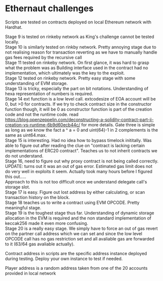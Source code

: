 # Ethernaut challenges

Scripts are tested on contracts deployed on local Ethereum network with Hardhat.

Stage 9 is tested on rinkeby network as King's challenge cannot be tested locally.<br /> 
Stage 10 is similarly tested on rinkby network. Pretty annoying stage due to not realising reason for transaction reverting as we have to manually handle gas fees required by the recursive call<br />
Stage 11 tested on rinkeby network. On first glance, it was hard to grasp what the problem was as Building interface used in the contract had no implementation, which ultimately was the key to the exploit.<br />
Stage 12 tested on rinkeby network. Pretty easy stage with some understanding of EVM storage.<br />
Stage 13 is tricky, especially the part on bit notations. Understanding of hexa representation of numbers is required.<br />
Stage 14 ext function is a low level call. extcodesize of EOA account will be 0, but >0 for contracts. If we try to check contract size in the constructor function though, it will be 0 as constructor function is part of the creation code and not the runtime code. read https://blog.openzeppelin.com/deconstructing-a-solidity-contract-part-ii-creation-vs-runtime-6b9d60ecb44c/ for more details. Gate three is simple as long as we know the fact a ^ a = 0 and uint(64)-1 in 2 complements is the same as uint64.max.<br />
Stage 15 is interesting. Had no idea how to bypass timelock inititally. Was able to figure out after reading the clue on "contract is lacking certain implementations of ERC20 contract". Teaches us to not inherit contracts we do not understand.<br />
Stage 16, need to figure out why proxy contract is not being called correctly. UPDATE: turns out it was an out of gas error. Estimated gas limit does not do very well in exploits it seem. Actually took many hours before I figured this out.....<br />
Approach to this is not too difficult once we understand delegate call's storage slot.<br />
Stage 17 is easy. Figure out lost address by either calculating, or scan transaction history on the block.<br />
Stage 18 teaches us to write a contract using EVM OPCODE. Pretty meaningful stage.<br />
Stage 19 is the toughest stage thus far. Understanding of dynamic storage allocation in the EVM is required and the non standard implementation of keccak256 made it even more confusing.<br />
Stage 20 is a really easy stage. We simply have to force an out of gas revert on the partner call address which we can set and since the low level OPCODE call has no gas restriction set and all avaliable gas are forwarded to it (63/64 gas avaliable actually). <br />


Contract address in scripts are the specific address instance deployed during testing. Deploy your own instance to test if needed.

Player address is a random address taken from one of the 20 accounts provided in local network
